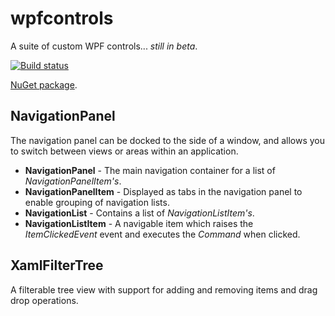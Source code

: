 # wpfcontrols
A suite of custom WPF controls... *still in beta*.

[![Build status](https://ci.appveyor.com/api/projects/status/6o6weumr92epubkr/branch/master?svg=true)](https://ci.appveyor.com/project/grantcolley/wpfcontrols/branch/master)

[NuGet package](https://www.nuget.org/packages/DipWpfControls/).

## NavigationPanel
The navigation panel can be docked to the side of a window, and allows you to switch between views or areas within an application.
* **NavigationPanel** - The main navigation container for a list of *NavigationPanelItem's*.
* **NavigationPanelItem** - Displayed as tabs in the navigation panel to enable grouping of navigation lists.
* **NavigationList** - Contains a list of *NavigationListItem's*.
* **NavigationListItem** - A navigable item which raises the *ItemClickedEvent* event and executes the *Command* when clicked.

## XamlFilterTree
A filterable tree view with support for adding and removing items and drag drop operations. 
